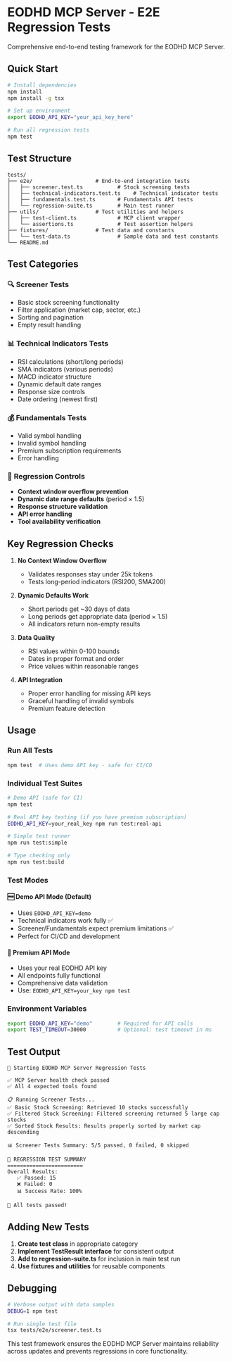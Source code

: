 # EODHD MCP Server - E2E Regression Tests

Comprehensive end-to-end testing framework for the EODHD MCP Server.

## Quick Start

```bash
# Install dependencies
npm install
npm install -g tsx

# Set up environment
export EODHD_API_KEY="your_api_key_here"

# Run all regression tests
npm test
```

## Test Structure

```
tests/
├── e2e/                    # End-to-end integration tests
│   ├── screener.test.ts           # Stock screening tests
│   ├── technical-indicators.test.ts    # Technical indicator tests
│   ├── fundamentals.test.ts       # Fundamentals API tests
│   └── regression-suite.ts        # Main test runner
├── utils/                  # Test utilities and helpers
│   ├── test-client.ts             # MCP client wrapper
│   └── assertions.ts              # Test assertion helpers
├── fixtures/               # Test data and constants
│   └── test-data.ts               # Sample data and test constants
└── README.md
```

## Test Categories

### 🔍 **Screener Tests**
- Basic stock screening functionality
- Filter application (market cap, sector, etc.)
- Sorting and pagination
- Empty result handling

### 📊 **Technical Indicators Tests**
- RSI calculations (short/long periods)
- SMA indicators (various periods)
- MACD indicator structure
- Dynamic default date ranges
- Response size controls
- Date ordering (newest first)

### 💰 **Fundamentals Tests**
- Valid symbol handling
- Invalid symbol handling
- Premium subscription requirements
- Error handling

### 🧪 **Regression Controls**
- **Context window overflow prevention**
- **Dynamic date range defaults** (period × 1.5)
- **Response structure validation**
- **API error handling**
- **Tool availability verification**

## Key Regression Checks

1. **No Context Window Overflow**
   - Validates responses stay under 25k tokens
   - Tests long-period indicators (RSI200, SMA200)

2. **Dynamic Defaults Work**
   - Short periods get ~30 days of data
   - Long periods get appropriate data (period × 1.5)
   - All indicators return non-empty results

3. **Data Quality**
   - RSI values within 0-100 bounds
   - Dates in proper format and order
   - Price values within reasonable ranges

4. **API Integration**
   - Proper error handling for missing API keys
   - Graceful handling of invalid symbols
   - Premium feature detection

## Usage

### Run All Tests
```bash
npm test  # Uses demo API key - safe for CI/CD
```

### Individual Test Suites
```bash
# Demo API (safe for CI)
npm test

# Real API key testing (if you have premium subscription)
EODHD_API_KEY=your_real_key npm run test:real-api

# Simple test runner
npm run test:simple

# Type checking only
npm run test:build
```

### Test Modes

#### 🆓 **Demo API Mode** (Default)
- Uses `EODHD_API_KEY=demo`
- Technical indicators work fully ✅
- Screener/Fundamentals expect premium limitations ✅
- Perfect for CI/CD and development

#### 💎 **Premium API Mode**
- Uses your real EODHD API key
- All endpoints fully functional
- Comprehensive data validation
- Use: `EODHD_API_KEY=your_key npm test`

### Environment Variables
```bash
export EODHD_API_KEY="demo"        # Required for API calls
export TEST_TIMEOUT=30000          # Optional: test timeout in ms
```

## Test Output

```
🚀 Starting EODHD MCP Server Regression Tests

✅ MCP Server health check passed
✅ All 4 expected tools found

📋 Running Screener Tests...
✅ Basic Stock Screening: Retrieved 10 stocks successfully
✅ Filtered Stock Screening: Filtered screening returned 5 large cap stocks
✅ Sorted Stock Results: Results properly sorted by market cap descending

📊 Screener Tests Summary: 5/5 passed, 0 failed, 0 skipped

🎯 REGRESSION TEST SUMMARY
========================
Overall Results:
   ✅ Passed: 15
   ❌ Failed: 0
   📊 Success Rate: 100%

🎉 All tests passed!
```

## Adding New Tests

1. **Create test class** in appropriate category
2. **Implement TestResult interface** for consistent output
3. **Add to regression-suite.ts** for inclusion in main test run
4. **Use fixtures and utilities** for reusable components

## Debugging

```bash
# Verbose output with data samples
DEBUG=1 npm test

# Run single test file
tsx tests/e2e/screener.test.ts
```

This test framework ensures the EODHD MCP Server maintains reliability across updates and prevents regressions in core functionality.